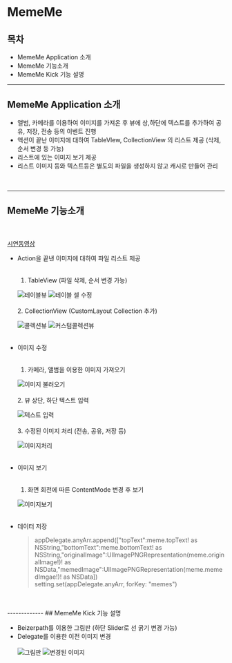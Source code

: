 # MemeMe


## 목차
* MemeMe Application 소개
* MemeMe 기능소개
* MemeMe Kick 기능 설명


-----------

## MemeMe Application 소개
* 앨범, 카메라를 이용하여 이미지를 가져온 후 뷰에 상,하단에 텍스트를 추가하여 공유, 저장, 전송 등의 이벤트 진행
* 액션이 끝난 이미지에 대하여 TableVIew, CollectionView 의 리스트 제공 (삭제, 순서 변경 등 가능)
* 리스트에 있는 이미지 보기 제공
* 리스트 이미지 등와 텍스트등은 별도의 파일을 생성하지 않고 캐시로 만들어 관리
<br /><br /><br />

-----------

## MemeMe 기능소개
<br /><br />
[시연동영상](https://youtu.be/taUkyUWzSPk)
* Action을 끝낸 이미지에 대하여 파일 리스트 제공
  <br /><br />
  1. TableView (파일 삭제, 순서 변경 가능)

  ![테이블뷰](https://github.com/BoostCamp/LimboMemeMe-Doohwan/blob/master/%EC%8A%A4%ED%81%AC%EB%A6%B0%EC%83%B7%202017-01-28%20%EC%98%A4%ED%9B%84%204.30.29.png)
  ![테이블 셀 수정](https://github.com/BoostCamp/LimboMemeMe-Doohwan/blob/master/%EC%8A%A4%ED%81%AC%EB%A6%B0%EC%83%B7%202017-01-28%20%EC%98%A4%ED%9B%84%204.31.31.png)
<br /><br />
  2. CollectionView (CustomLayout Collection 추가)

  ![콜렉션뷰](https://github.com/BoostCamp/LimboMemeMe-Doohwan/blob/master/%EC%8A%A4%ED%81%AC%EB%A6%B0%EC%83%B7%202017-01-28%20%EC%98%A4%ED%9B%84%204.30.43.png)
  ![커스텀콜렉션뷰](https://github.com/BoostCamp/LimboMemeMe-Doohwan/blob/master/%EC%8A%A4%ED%81%AC%EB%A6%B0%EC%83%B7%202017-01-28%20%EC%98%A4%ED%9B%84%204.30.55.png)
<br /><br />
* 이미지 수정
 <br /><br />
  1. 카메라, 앨범을 이용한 이미지 가져오기

  ![이미지 불러오기](https://github.com/BoostCamp/LimboMemeMe-Doohwan/blob/master/%EC%8A%A4%ED%81%AC%EB%A6%B0%EC%83%B7%202017-01-28%20%EC%98%A4%ED%9B%84%205.32.50.png)
<br /><br />
  2. 뷰 상단, 하단 텍스트 입력 

  ![텍스트 입력](https://github.com/BoostCamp/LimboMemeMe-Doohwan/blob/master/%EC%8A%A4%ED%81%AC%EB%A6%B0%EC%83%B7%202017-01-28%20%EC%98%A4%ED%9B%84%205.33.25.png)
  <br /><br />
  3. 수정된 이미지 처리 (전송, 공유, 저장 등)

  ![이미지처리](https://github.com/BoostCamp/LimboMemeMe-Doohwan/blob/master/%EC%8A%A4%ED%81%AC%EB%A6%B0%EC%83%B7%202017-01-28%20%EC%98%A4%ED%9B%84%204.32.14.png)
<br /><br />
* 이미지 보기
<br /><br />
  1. 화면 회전에 따른 ContentMode 변경 후 보기

  ![이미지보기](https://github.com/BoostCamp/LimboMemeMe-Doohwan/blob/master/%EC%8A%A4%ED%81%AC%EB%A6%B0%EC%83%B7%202017-01-28%20%EC%98%A4%ED%9B%84%204.31.18.png) 
<br /><br />
* 데이터 저장
    <blockquote>
  <p>    appDelegate.anyArr.append(["topText":meme.topText! as NSString,"bottomText":meme.bottomText! as NSString,"originalImage":UIImagePNGRepresentation(meme.originalImage!)! as NSData,"memedImage":UIImagePNGRepresentation(meme.memedImgae!)! as NSData])
    <br />
    setting.set(appDelegate.anyArr, forKey: "memes") </p>
</blockquote>
<br /><br />
-------------
## MemeMe Kick 기능 설명 

* Beizerpath를 이용한 그림판 (하단 Slider로 선 굵기 변경 가능)
* Delegate를 이용한 이전 이미지 변경
<br /><br />
![그림판](https://github.com/BoostCamp/LimboMemeMe-Doohwan/blob/master/%EC%8A%A4%ED%81%AC%EB%A6%B0%EC%83%B7%202017-01-28%20%EC%98%A4%ED%9B%84%204.33.37.png)
![변경된 이미지](https://github.com/BoostCamp/LimboMemeMe-Doohwan/blob/master/%EC%8A%A4%ED%81%AC%EB%A6%B0%EC%83%B7%202017-01-28%20%EC%98%A4%ED%9B%84%204.33.49.png)
